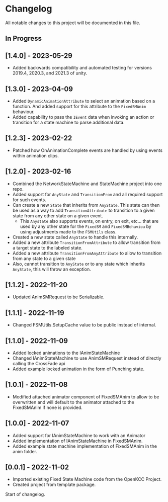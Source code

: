 # Changelog

All notable changes to this project will be documented in this file.

## In Progress

## [1.4.0] - 2023-05-29

* Added backwards compatibility and automated testing for versions 2019.4,
    2020.3, and 2021.3 of unity.

## [1.3.0] - 2023-04-09

* Added `DynamicAnimationAttribute` to select an animation based on
    a function. And added support for this attribute to the
    `FixedSMAnim` behaviour.
* Added capability to pass the `IEvent` data when invoking an action
    or transition for a state machine to parse additional
    data.

## [1.2.3] - 2023-02-22

* Patched how OnAnimationComplete events are handled by using events within
    animation clips.

## [1.2.0] - 2023-02-16

* Combined the NetworkStateMachine and StateMachine project
    into one repo.
* Added support for `AnyState` and `TransitionFrom` and all
    required support for such events.
* Can create a new `State` that inherits from `AnyState`. This state can then
    be used as a way to add `TransitionAttribute` to transition to a given
    state from any other state on a given event.
  * This `Anystate` also supports events, on entry, on exit, etc... that are
    used by any other state for the `FixedSM` and `FixedSMBehaviou` by using
    adjustments made to the `FSMUtils` class.
* Created a new state called `AnyState` to handle this internally.
* Added a new attribute `TransitionFromAttribute` to allow transition from a
    target state to the labeled state.
* Added a new attribute `TransitionFromAnyAttribute` to allow to transition
    from any state to a given state
* Also, cannot transition to `AnyState` or to any state which inherits
    `AnyState`, this will throw an exception.

## [1.1.2] - 2022-11-20

* Updated AnimSMRequest to be Serializable.

## [1.1.1] - 2022-11-19

* Changed FSMUtils.SetupCache value to be public instead of internal.

## [1.1.0] - 2022-11-09

* Added locked animations to the IAnimStateMachine
* Changed IAnimStateMachine to use AnimSMRequest instead of directly
    calling the CrossFade api
* Added example locked animation in the form of Punching state.

## [1.0.1] - 2022-11-08

* Modified attached animator component of FixedSMAnim to allow to be
    overwritten and will default to the animator attached to the FixedSMAnim
    if none is provided.

## [1.0.0] - 2022-11-07

* Added support for IAnimStateMachine to work with an Animator
* Added implementation of IAnimStateMachine in FixedSMAnim.
* Added example state machine implementation of FixedSMAnim in the anim folder.

## [0.0.1] - 2022-11-02

* Imported existing Fixed State Machine code from the OpenKCC Project.
* Created project from template package.

Start of changelog.
